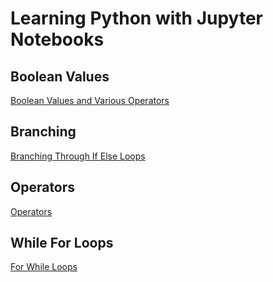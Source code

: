 # Learning Python with Jupyter Notebooks

## Boolean Values
[Boolean Values and Various Operators](https://github.com/CoderDojoTC/learning-python-with-jupyter-notebooks/blob/master/src/boolean-values-and-various-operators.ipynb)

## Branching
[Branching Through If Else Loops](https://github.com/CoderDojoTC/learning-python-with-jupyter-notebooks/blob/master/src/branching-through-if-else-loops.ipynb)

## Operators
[Operators](https://github.com/CoderDojoTC/learning-python-with-jupyter-notebooks/blob/master/src/operators-in-python_part1.ipynb)

## While For Loops
[For While Loops](https://github.com/CoderDojoTC/learning-python-with-jupyter-notebooks/blob/master/src/while-for-loops.ipynb)